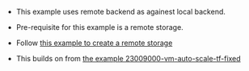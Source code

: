 
- This example uses remote backend as againest local backend.

- Pre-requisite for this example is a remote storage.

- Follow [this example to create a remote storage](https://github.com/AvtsVivek/AzureWithTerraform/tree/main/iac/1800100-provision-remote-storage)

- This builds on from [the example 23009000-vm-auto-scale-tf-fixed](https://github.com/AvtsVivek/AzureWithTerraformAdvanced/tree/main/iac/23009000-vm-auto-scale-tf-fixed)


